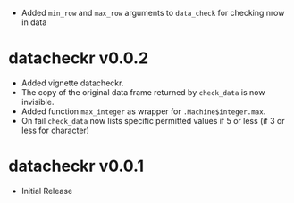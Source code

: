 - Added `min_row` and `max_row` arguments to `data_check` for checking nrow in data

# datacheckr v0.0.2

- Added vignette datacheckr.
- The copy of the original data frame returned by `check_data` is now invisible.
- Added function `max_integer` as wrapper for `.Machine$integer.max`.
- On fail `check_data` now lists specific permitted values if 5 or less 
(if 3 or less for character)

# datacheckr v0.0.1

- Initial Release
